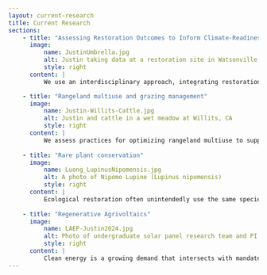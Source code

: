 ```yaml
---
layout: current-research
title: Current Research
sections:
    - title: "Assessing Restoration Outcomes to Inform Climate-Readiness and Invasion Resistance for Ecological Restoration"
      image:
          name: JustinUmbrella.jpg
          alt: Justin taking data at a restoration site in Watsonville California while holding an umbrella
          style: right
      content: |
          We use an interdisciplinary approach, integrating restoration ecology, ecophysiology, greenhouse, fieldwork, and social science methodologies to engage local ecological knowledge and generated applied ecological knowledge. Dr. Luong's work focuses on assessment of restoration projects while integrating management perspectives to ensure engagement of end-use partners. Our work focuses on diverse flora and ecosystems of California as case studies that can be more broadly applicable elsewhere. Current work evaluates the resilience and resistance of native California flora to climate stressors such as plant invasions, drought, fire, and warming to help inform plant selection and context-specific management strategies by assessing functional trait and plant community responses. Current projects work to understand the drivers of reinvasion after targeted weed management (secondary invasion) across California rangelands using field and greenhouse approaches and common garden studies related to plant local adaptation.

    - title: "Rangeland multiuse and grazing management"
      image:
          name: Justin-Willits-Cattle.jpg
          alt: Justin and cattle in a wet meadow at Willits, CA
          style: right
      content: |
          We assess practices for optimizing rangeland multiuse to support grazing and various ecosystem services. We currently work with the Mendocinco Resource Conservation District to understand the role of grazing in the Willits Wet Meadows on soil properties, fire risk and vegetation communities including Baker's Meadowfoam (_Limnanthes bakeri_) and North Coast Semaphore Grass (_Pleuropogon hooverianus_). Other current projects focus on investigating soil and vegetation recovery on working lands following fire stating in the central CA coast areas. Additionally, we work to understand disturbances such as grazing and trampling on rangeland plant species and communities to provide guidance for land management, restoration plant selection and rare species conservation.    
            
    - title: "Rare plant conservation"
      image:
          name: Luong_LupinusNipomensis.jpg
          alt: A photo of Nipomo Lupine (Lupinus nipomensis)
          style: right
      content: |
          Ecological restoration often unintendedly use the same species across large spatial scales because they are known to work well and are easy to access and no one wants to fail at achieving their (project) goals. For example in coastal California, grassland restoration practitioners commonly use 7 (or less) of the same species out of 6500 existing native CA species. Our lab takes an integrative approach to study a diverse array of California species, threathened, endangered, culturally important, but also common species that are not-special status but are not studied. We also work to address this issue across multi-institutional collaborations through a program called GRASS-NET (Grasslation Restoration Action Science and Stewardship Network), which is a community-based approach working to establish a statewide network aimed at sharing risks in using new restoration species, information on restoration practices, and seed knoweldge. We use ecophysiological approaches to further examine drought responses to characterize less commonly used biodiversity, often annual species. Dr. Luong has worked for over a decade on the conservation of the endangered _Lupinus nipomensis_ and continues to lead research to understand best practices for reintroduction. More currently the lab has also begun work on the threathened _Pleuropogon hooverianus_. 
            
    - title: "Regenerative Agrivoltaics"
      image:
          name: LAEP-Justin2024.jpg
          alt: Photo of undergraduate solar panel research team and PI Luong
          style: right
      content: |
          Clean energy is a growing demand that intersects with mandates and outcries for biodiversity conservation. Our lab is working to understand the role of low-impact photovoltaic grid development in extant rangelands and how these impacts can be used to inform regenerative agrivoltaic projects. Agrivoltaics is a multi-use land practice that utilizes the area under photocells for cultivated work; for example, conducting ecological restoration with native plant species to promote wildlife and insect diversity, use and soil carbon storage, or selecting native species with high forage quality to support mixed-use grazing plans. Regenerative indicates that the practice adds back to the environment (i.e. ecological restoration) by enhancing native plant cover, species richness, wildlife/insect habitat, soil carbon or other ecosystem functions. 
---
```

